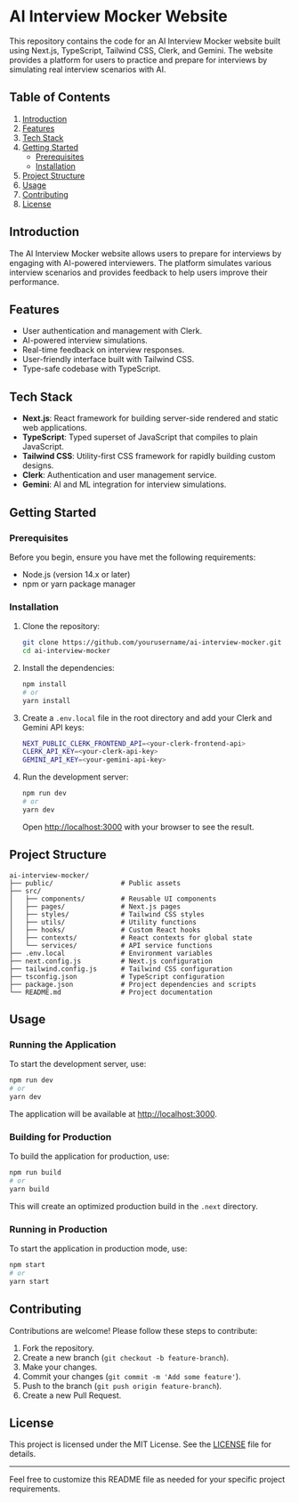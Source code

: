 # AI Interview Mocker Website

This repository contains the code for an AI Interview Mocker website built using Next.js, TypeScript, Tailwind CSS, Clerk, and Gemini. The website provides a platform for users to practice and prepare for interviews by simulating real interview scenarios with AI.

## Table of Contents

1. [Introduction](#introduction)
2. [Features](#features)
3. [Tech Stack](#tech-stack)
4. [Getting Started](#getting-started)
    - [Prerequisites](#prerequisites)
    - [Installation](#installation)
5. [Project Structure](#project-structure)
6. [Usage](#usage)
7. [Contributing](#contributing)
8. [License](#license)

## Introduction

The AI Interview Mocker website allows users to prepare for interviews by engaging with AI-powered interviewers. The platform simulates various interview scenarios and provides feedback to help users improve their performance.

## Features

- User authentication and management with Clerk.
- AI-powered interview simulations.
- Real-time feedback on interview responses.
- User-friendly interface built with Tailwind CSS.
- Type-safe codebase with TypeScript.

## Tech Stack

- **Next.js**: React framework for building server-side rendered and static web applications.
- **TypeScript**: Typed superset of JavaScript that compiles to plain JavaScript.
- **Tailwind CSS**: Utility-first CSS framework for rapidly building custom designs.
- **Clerk**: Authentication and user management service.
- **Gemini**: AI and ML integration for interview simulations.

## Getting Started

### Prerequisites

Before you begin, ensure you have met the following requirements:

- Node.js (version 14.x or later)
- npm or yarn package manager

### Installation

1. Clone the repository:

    ```bash
    git clone https://github.com/yourusername/ai-interview-mocker.git
    cd ai-interview-mocker
    ```

2. Install the dependencies:

    ```bash
    npm install
    # or
    yarn install
    ```

3. Create a `.env.local` file in the root directory and add your Clerk and Gemini API keys:

    ```bash
    NEXT_PUBLIC_CLERK_FRONTEND_API=<your-clerk-frontend-api>
    CLERK_API_KEY=<your-clerk-api-key>
    GEMINI_API_KEY=<your-gemini-api-key>
    ```

4. Run the development server:

    ```bash
    npm run dev
    # or
    yarn dev
    ```

    Open [http://localhost:3000](http://localhost:3000) with your browser to see the result.

## Project Structure

```plaintext
ai-interview-mocker/
├── public/                 # Public assets
├── src/
│   ├── components/         # Reusable UI components
│   ├── pages/              # Next.js pages
│   ├── styles/             # Tailwind CSS styles
│   ├── utils/              # Utility functions
│   ├── hooks/              # Custom React hooks
│   ├── contexts/           # React contexts for global state
│   └── services/           # API service functions
├── .env.local              # Environment variables
├── next.config.js          # Next.js configuration
├── tailwind.config.js      # Tailwind CSS configuration
├── tsconfig.json           # TypeScript configuration
├── package.json            # Project dependencies and scripts
└── README.md               # Project documentation
```

## Usage

### Running the Application

To start the development server, use:

```bash
npm run dev
# or
yarn dev
```

The application will be available at [http://localhost:3000](http://localhost:3000).

### Building for Production

To build the application for production, use:

```bash
npm run build
# or
yarn build
```

This will create an optimized production build in the `.next` directory.

### Running in Production

To start the application in production mode, use:

```bash
npm start
# or
yarn start
```

## Contributing

Contributions are welcome! Please follow these steps to contribute:

1. Fork the repository.
2. Create a new branch (`git checkout -b feature-branch`).
3. Make your changes.
4. Commit your changes (`git commit -m 'Add some feature'`).
5. Push to the branch (`git push origin feature-branch`).
6. Create a new Pull Request.

## License

This project is licensed under the MIT License. See the [LICENSE](LICENSE) file for details.

---

Feel free to customize this README file as needed for your specific project requirements.
